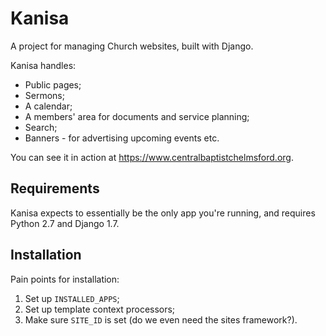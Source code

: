 Kanisa
======

A project for managing Church websites, built with Django.

Kanisa handles:

* Public pages;
* Sermons;
* A calendar;
* A members' area for documents and service planning;
* Search;
* Banners - for advertising upcoming events etc.

You can see it in action at https://www.centralbaptistchelmsford.org.

Requirements
------------

Kanisa expects to essentially be the only app you're running, and
requires Python 2.7 and Django 1.7.

Installation
------------

Pain points for installation:

1. Set up ``INSTALLED_APPS``;
2. Set up template context processors;
3. Make sure ``SITE_ID`` is set (do we even need the sites
   framework?).

